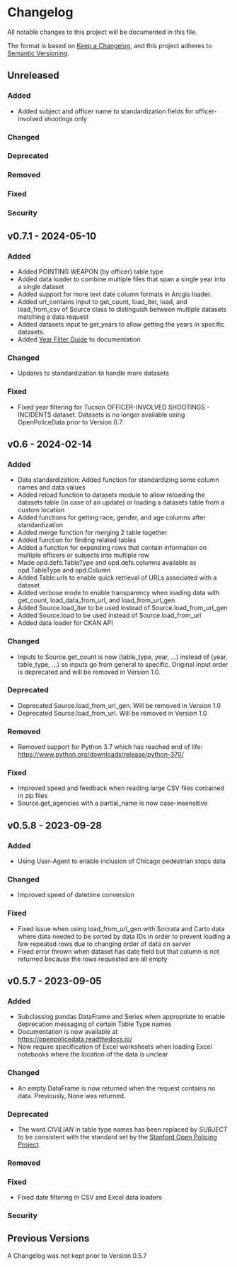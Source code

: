 # Changelog
All notable changes to this project will be documented in this file.

The format is based on [Keep a Changelog](https://keepachangelog.com/en/1.0.0/),
and this project adheres to [Semantic Versioning](https://semver.org/spec/v2.0.0.html).

## Unreleased
### Added
- Added subject and officer name to standardization fields for officer-involved shootings only
### Changed
### Deprecated
### Removed
### Fixed
### Security

## v0.7.1 - 2024-05-10
### Added
- Added POINTING WEAPON (by officer) table type
- Added data loader to combine multiple files that span a single year into a single dataset
- Added support for more text date column formats in Arcgis loader.
- Added url_contains input to get_count, load_iter, load, and load_from_csv of Source class to distinguish between multiple datasets matching a data request
- Added datasets input to get_years to allow getting the years in specific datasets.
- Added [Year Filter Guide](https://openpolicedata.readthedocs.io/en/stable/getting_started/year_filtering.html) to documentation
### Changed
- Updates to standardization to handle more datasets
### Fixed
- Fixed year filtering for Tucson OFFICER-INVOLVED SHOOTINGS - INCIDENTS dataset. Datasets is no longer available using OpenPoliceData prior to Version 0.7.

## v0.6 - 2024-02-14
### Added
- Data standardization: Added function for standardizing some column names and data values
- Added reload function to datasets module to allow reloading the datasets table (in case of an update) or loading a datasets table from a custom location
- Added functions for getting race, gender, and age columns after standardization
- Added merge function for merging 2 table together
- Added function for finding related tables
- Added a function for expanding rows that contain information on multiple officers or subjects into multiple row
- Made opd.defs.TableType and opd.defs.columns available as opd.TableType and opd.Column
- Added Table.urls to enable quick retrieval of URLs associated with a dataset
- Added verbose mode to enable transparency when loading data with get_count, load_data_from_url, and load_from_url_gen
- Added Source.load_iter to be used instead of Source.load_from_url_gen
- Added Source.load to be used instead of Source.load_from_url
- Added data loader for CKAN API
### Changed
- Inputs to Source.get_count is now (table_type, year, ...) instead of (year, table_type, ...) so inputs go from general to specific. Original input order is deprecated and will be removed in Version 1.0.
### Deprecated
- Deprecated Source.load_from_url_gen. Will be removed in Version 1.0
- Deprecated Source.load_from_url. Will be removed in Version 1.0
### Removed
- Removed support for Python 3.7 which has reached end of life: https://www.python.org/downloads/release/python-370/
### Fixed
- Improved speed and feedback when reading large CSV files contained in zip files
- Source.get_agencies with a partial_name is now case-insensitive

## v0.5.8 - 2023-09-28
### Added
- Using User-Agent to enable inclusion of Chicago pedestrian stops data
### Changed
- Improved speed of datetime conversion
### Fixed
- Fixed issue when using load_from_url_gen with Socrata and Carto data where data needed to be sorted by data IDs in order to prevent loading a few repeated rows due to changing order of data on server
- Fixed error thrown when dataset has date field but that column is not returned because the rows requested are all empty

## v0.5.7 - 2023-09-05
### Added
- Subclassing pandas DataFrame and Series when appropriate to enable deprecation messaging of certain Table Type names
- Documentation is now available at https://openpolicedata.readthedocs.io/
- Now require specification of Excel worksheets when loading Excel notebooks where the location of the data is unclear
### Changed
- An empty DataFrame is now returned when the request contains no data. Previously, None was returned.
### Deprecated
- The word *CIVILIAN* in table type names has been replaced by *SUBJECT* to be consistent with the standard set by the [Stanford Open Policing Project](https://github.com/stanford-policylab/opp/blob/master/data_readme.md).
### Removed
### Fixed
- Fixed date filtering in CSV and Excel data loaders
### Security

## Previous Versions
A Changelog was not kept prior to Version 0.5.7
